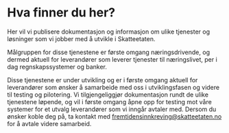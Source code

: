 # Hva finner du her?

Her vil vi publisere dokumentasjon og informasjon om ulike tjenester og løsninger som vi jobber med å utvikle i Skatteetaten.

Målgruppen for disse tjenestene er første omgang næringsdrivende, og dermed aktuell for leverandører som leverer tjenester til næringslivet, per i dag regnskapssystemer og banker.

Disse tjenestene er under utvikling og er i første omgang aktuell for leverandører som ønsker å samarbeide med oss i utviklingsfasen og videre til testing og pilotering.
Vi tilgjengeliggjør dokumentasjon rundt de ulike tjenestene løpende, og vil i første omgang åpne opp for testing mot våre systemer for et utvalg leverandører som vi inngår avtaler med. Dersom du ønsker koble deg på, ta kontakt med fremtidensinnkreving@skatteetaten.no for å avtale videre samarbeid.
